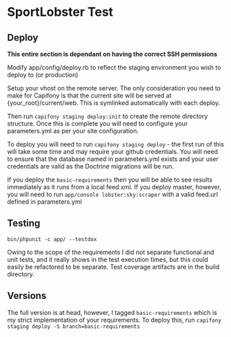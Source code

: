 # SportLobster Test #
## Deploy ##
**This entire section is dependant on having the correct SSH permissions**

Modify app/config/deploy.rb to reflect the staging environment you wish to deploy to (or production)

Setup your vhost on the remote server. The only consideration you need to make for Capifony
is that the current site will be served at {your_root}/current/web. This is symlinked
automatically with each deploy.

Then run `capifony staging deploy:init` to create the remote directory structure. Once this
is complete you will need to configure your parameters.yml as per your site configuration.

To deploy you will need to run `capifony staging deploy` - the first run of this will take 
some time and may require your github credentials. You will need to ensure that the database 
named in parameters.yml exists and your user credentials are valid as the Doctrine migrations
will be run.

If you deploy the `basic-requirements` then you will be able to see results immediately as it
runs from a local feed.xml.  If you deploy master, however, you will need to run 
`app/console lobster:sky:scraper` with a valid feed.url defined in parameters.yml

## Testing ##
`bin/phpunit -c app/ --testdox` 

Owing to the scope of the requirements I did not separate functional and unit tests, and it really
shows in the test execution times, but this could easily be refactored to be separate.  Test coverage
artifacts are in the build directory.

## Versions ##
The full version is at head, however, I tagged `basic-requirements` which is my strict
implementation of your requirements.  To deploy this, run `capifony staging deploy -S branch=basic-requirements`